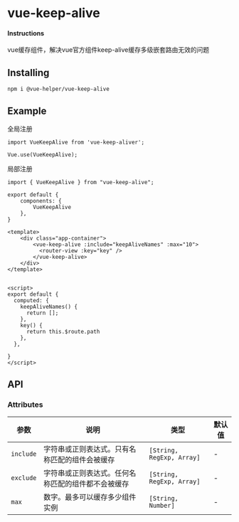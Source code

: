 # vue-keep-alive

#### Instructions
vue缓存组件，解决vue官方组件keep-alive缓存多级嵌套路由无效的问题



## Installing

```
npm i @vue-helper/vue-keep-alive
```



## Example

全局注册

```vue
import VueKeepAlive from 'vue-keep-aliver';

Vue.use(VueKeepAlive);
```

局部注册

```
import { VueKeepAlive } from "vue-keep-alive";

export default {
	components: { 
		VueKeepAlive
    },
}
```

```
<template>
	<div class="app-container">
		<vue-keep-alive :include="keepAliveNames" :max="10">
          <router-view :key="key" />
        </vue-keep-alive>
	</div>
</template>


<script>
export default {
  computed: {
    keepAliveNames() {
      return [];
    },
    key() {
      return this.$route.path
    },
  },

}
</script>
```



## API

### Attributes

| 参数      | 说明                                               | 类型                      | 默认值 |
| --------- | -------------------------------------------------- | ------------------------- | ------ |
| `include` | 字符串或正则表达式。只有名称匹配的组件会被缓存     | `[String, RegExp, Array]` | -      |
| `exclude` | 字符串或正则表达式。任何名称匹配的组件都不会被缓存 | `[String, RegExp, Array]` | -      |
| `max`     | 数字。最多可以缓存多少组件实例                     | `[String, Number]`        | -      |

